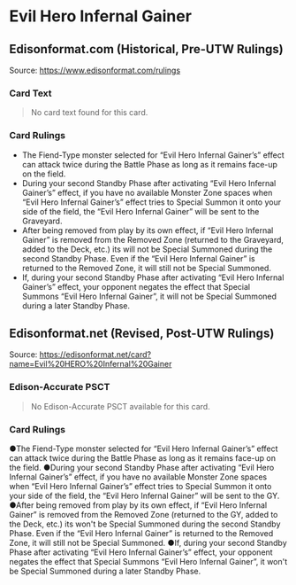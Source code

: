 # Evil Hero Infernal Gainer

## Edisonformat.com (Historical, Pre-UTW Rulings)

Source: https://www.edisonformat.com/rulings

### Card Text

> No card text found for this card.

### Card Rulings

*   The Fiend-Type monster selected for “Evil Hero Infernal Gainer’s” effect can attack twice during the Battle Phase as long as it remains face-up on the field.
*   During your second Standby Phase after activating “Evil Hero Infernal Gainer’s” effect, if you have no available Monster Zone spaces when “Evil Hero Infernal Gainer’s” effect tries to Special Summon it onto your side of the field, the “Evil Hero Infernal Gainer” will be sent to the Graveyard.
*   After being removed from play by its own effect, if “Evil Hero Infernal Gainer” is removed from the Removed Zone (returned to the Graveyard, added to the Deck, etc.) its will not be Special Summoned during the second Standby Phase. Even if the “Evil Hero Infernal Gainer” is returned to the Removed Zone, it will still not be Special Summoned.
*   If, during your second Standby Phase after activating “Evil Hero Infernal Gainer’s” effect, your opponent negates the effect that Special Summons “Evil Hero Infernal Gainer”, it will not be Special Summoned during a later Standby Phase.

## Edisonformat.net (Revised, Post-UTW Rulings)

Source: https://edisonformat.net/card?name=Evil%20HERO%20Infernal%20Gainer

### Edison-Accurate PSCT

> No Edison-Accurate PSCT available for this card.

### Card Rulings

●The Fiend-Type monster selected for “Evil Hero Infernal Gainer’s” effect can attack twice during the Battle Phase as long as it remains face-up on the field.
●During your second Standby Phase after activating “Evil Hero Infernal Gainer’s” effect, if you have no available Monster Zone spaces when “Evil Hero Infernal Gainer’s” effect tries to Special Summon it onto your side of the field, the “Evil Hero Infernal Gainer” will be sent to the GY.
●After being removed from play by its own effect, if “Evil Hero Infernal Gainer” is removed from the Removed Zone (returned to the GY, added to the Deck, etc.) its won't be Special Summoned during the second Standby Phase. Even if the “Evil Hero Infernal Gainer” is returned to the Removed Zone, it will still not be Special Summoned.
●If, during your second Standby Phase after activating “Evil Hero Infernal Gainer’s” effect, your opponent negates the effect that Special Summons “Evil Hero Infernal Gainer”, it won't be Special Summoned during a later Standby Phase.
            